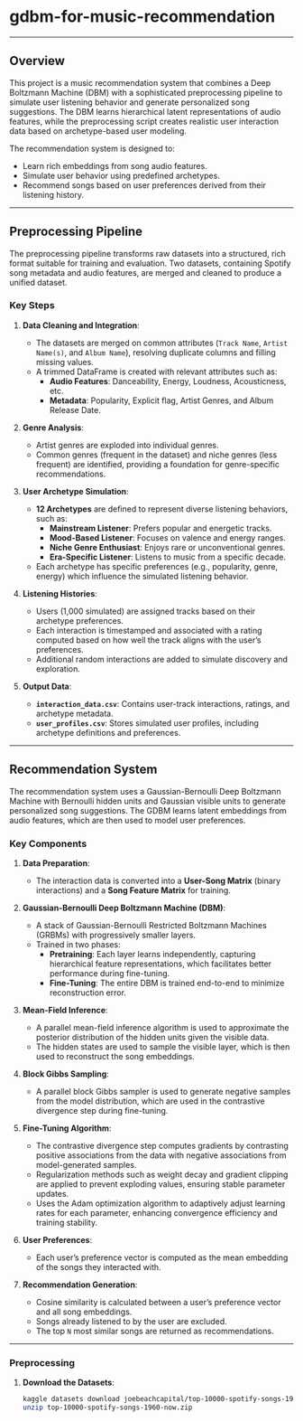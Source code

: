 # gdbm-for-music-recommendation

---

## Overview
This project is a music recommendation system that combines a Deep Boltzmann Machine (DBM) with a sophisticated preprocessing pipeline to simulate user listening behavior and generate personalized song suggestions. The DBM learns hierarchical latent representations of audio features, while the preprocessing script creates realistic user interaction data based on archetype-based user modeling.

The recommendation system is designed to:
- Learn rich embeddings from song audio features.
- Simulate user behavior using predefined archetypes.
- Recommend songs based on user preferences derived from their listening history.

---

## **Preprocessing Pipeline**

The preprocessing pipeline transforms raw datasets into a structured, rich format suitable for training and evaluation. Two datasets, containing Spotify song metadata and audio features, are merged and cleaned to produce a unified dataset.

### **Key Steps**

1. **Data Cleaning and Integration**:
   - The datasets are merged on common attributes (`Track Name`, `Artist Name(s)`, and `Album Name`), resolving duplicate columns and filling missing values.
   - A trimmed DataFrame is created with relevant attributes such as:
     - **Audio Features**: Danceability, Energy, Loudness, Acousticness, etc.
     - **Metadata**: Popularity, Explicit flag, Artist Genres, and Album Release Date.

2. **Genre Analysis**:
   - Artist genres are exploded into individual genres.
   - Common genres (frequent in the dataset) and niche genres (less frequent) are identified, providing a foundation for genre-specific recommendations.

3. **User Archetype Simulation**:
   - **12 Archetypes** are defined to represent diverse listening behaviors, such as:
     - **Mainstream Listener**: Prefers popular and energetic tracks.
     - **Mood-Based Listener**: Focuses on valence and energy ranges.
     - **Niche Genre Enthusiast**: Enjoys rare or unconventional genres.
     - **Era-Specific Listener**: Listens to music from a specific decade.
   - Each archetype has specific preferences (e.g., popularity, genre, energy) which influence the simulated listening behavior.

4. **Listening Histories**:
   - Users (1,000 simulated) are assigned tracks based on their archetype preferences.
   - Each interaction is timestamped and associated with a rating computed based on how well the track aligns with the user’s preferences.
   - Additional random interactions are added to simulate discovery and exploration.

5. **Output Data**:
   - **`interaction_data.csv`**: Contains user-track interactions, ratings, and archetype metadata.
   - **`user_profiles.csv`**: Stores simulated user profiles, including archetype definitions and preferences.

---

## **Recommendation System**

The recommendation system uses a Gaussian-Bernoulli Deep Boltzmann Machine with Bernoulli hidden units and Gaussian visible units to generate personalized song suggestions. The GDBM learns latent embeddings from audio features, which are then used to model user preferences.

### **Key Components**

1. **Data Preparation**:
   - The interaction data is converted into a **User-Song Matrix** (binary interactions) and a **Song Feature Matrix** for training.

2. **Gaussian-Bernoulli Deep Boltzmann Machine (DBM)**:
   - A stack of Gaussian-Bernoulli Restricted Boltzmann Machines (GRBMs) with progressively smaller layers.
   - Trained in two phases:
     - **Pretraining**: Each layer learns independently, capturing hierarchical feature representations, which facilitates better performance during fine-tuning.
     - **Fine-Tuning**: The entire DBM is trained end-to-end to minimize reconstruction error.

3. **Mean-Field Inference**:
   - A parallel mean-field inference algorithm is used to approximate the posterior distribution of the hidden units given the visible data.
   - The hidden states are used to sample the visible layer, which is then used to reconstruct the song embeddings.

4. **Block Gibbs Sampling**:
   - A parallel block Gibbs sampler is used to generate negative samples from the model distribution, which are used in the contrastive divergence step during fine-tuning.

5. **Fine-Tuning Algorithm**:
   - The contrastive divergence step computes gradients by contrasting positive associations from the data with negative associations from model-generated samples.
   - Regularization methods such as weight decay and gradient clipping are applied to prevent exploding values, ensuring stable parameter updates.
   - Uses the Adam optimization algorithm to adaptively adjust learning rates for each parameter, enhancing convergence efficiency and training stability.

6. **User Preferences**:
   - Each user’s preference vector is computed as the mean embedding of the songs they interacted with.

7. **Recommendation Generation**:
   - Cosine similarity is calculated between a user’s preference vector and all song embeddings.
   - Songs already listened to by the user are excluded.
   - The top `N` most similar songs are returned as recommendations.

--- 

### **Preprocessing**

1. **Download the Datasets**:
   ```bash
   kaggle datasets download joebeachcapital/top-10000-spotify-songs-1960-now
   unzip top-10000-spotify-songs-1960-now.zip